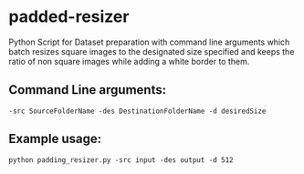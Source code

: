 # padded-resizer
Python Script for Dataset preparation with command line arguments which batch resizes square images to the designated size specified and keeps the ratio of non square images while adding a white border to them.

## Command Line arguments: 
```
-src SourceFolderName -des DestinationFolderName -d desiredSize
```
## Example usage: 
```
python padding_resizer.py -src input -des output -d 512
```

